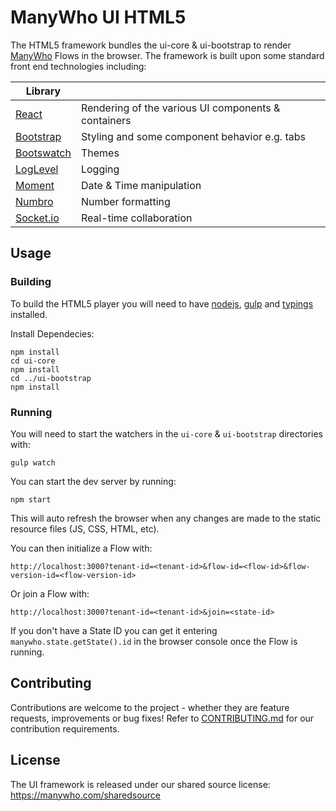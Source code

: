 # ManyWho UI HTML5

The HTML5 framework bundles the ui-core & ui-bootstrap to render [ManyWho](https://manywho.com) Flows in the browser. The framework is built upon some standard 
front end technologies including:

| Library ||
| ---- | --- |
| [React](https://facebook.github.io/react/) | Rendering of the various UI components & containers |
| [Bootstrap](https://getbootstrap.com/) | Styling and some component behavior e.g. tabs |
| [Bootswatch](https://bootswatch.com/) | Themes |
| [LogLevel](https://github.com/pimterry/loglevel) | Logging |
| [Moment](https://momentjs.com/) | Date & Time manipulation |
| [Numbro](https://numbrojs.com/) | Number formatting |
| [Socket.io](http://socket.io/) | Real-time collaboration |

## Usage

### Building

To build the HTML5 player you will need to have [nodejs](http://nodejs.org/), [gulp](http://gulpjs.com/) and [typings](https://github.com/typings/typings) installed.

Install Dependecies:

```
npm install
cd ui-core
npm install
cd ../ui-bootstrap
npm install
```

### Running

You will need to start the watchers in the `ui-core` & `ui-bootstrap` directories with:

```
gulp watch
```

You can start the dev server by running:

```
npm start
```

This will auto refresh the browser when any changes are made to the static resource files (JS, CSS, HTML, etc).

You can then initialize a Flow with:
```
http://localhost:3000?tenant-id=<tenant-id>&flow-id=<flow-id>&flow-version-id=<flow-version-id>
```

Or join a Flow with:
```
http://localhost:3000?tenant-id=<tenant-id>&join=<state-id>
```

If you don't have a State ID you can get it entering `manywho.state.getState().id` in the browser console once the Flow is running.

## Contributing

Contributions are welcome to the project - whether they are feature requests, improvements or bug fixes! Refer to 
[CONTRIBUTING.md](CONTRIBUTING.md) for our contribution requirements.

## License

The UI framework is released under our shared source license: https://manywho.com/sharedsource